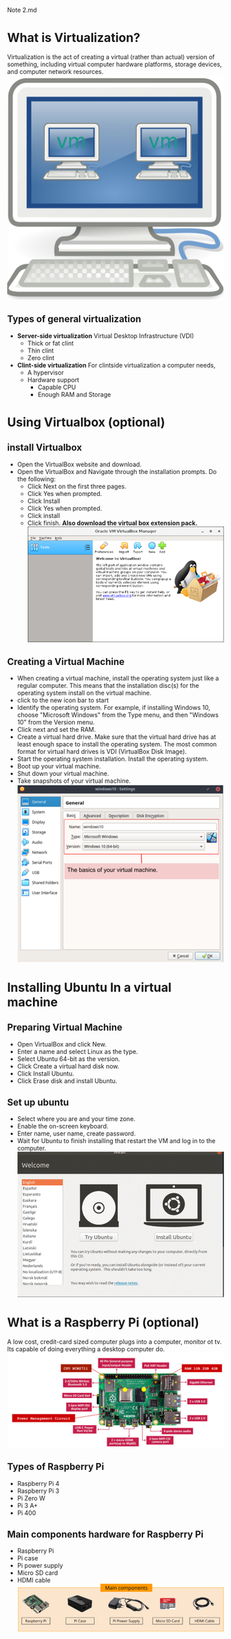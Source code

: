 Note 2.md
# What is Virtualization?
Virtualization is the act of creating a virtual (rather than actual) version of something, including virtual computer hardware platforms, storage devices, and computer network resources.
![Virtualization](Img1.PNG)

## Types of general virtualization
* **Server-side virtualization**
  Virtual Desktop Infrastructure (VDI)
     * Thick or fat clint
     * Thin clint
     * Zero  clint
* **Clint-side virtualization**
  For clintside virtualization a computer needs,
     * A hypervisor
     * Hardware support
        * Capable CPU
        * Enough RAM and Storage
# Using Virtualbox (optional)
## install Virtualbox
* Open the VirtualBox website and download. 
* Open the VirtualBox and Navigate through the installation prompts. Do the following:
     * Click Next on the first three pages.
     * Click Yes when prompted.
     *  Click Install
     * Click Yes when prompted.
     * Click install
     * Click finish.
**Also download the virtual box extension pack.**
![VirtualBox](Img2.PNG)

## Creating a Virtual Machine
* When creating a virtual machine, install the operating system just like a regular computer. This means that the installation disc(s) for the operating system install on the virtual machine.  
* click to the new icon bar to start
* Identify the operating system. For example, if installing Windows 10, choose "Microsoft Windows" from the Type menu, and then "Windows 10" from the Version menu.
* Click next and set the RAM.
* Create a virtual hard drive. Make sure that the virtual hard drive has at least enough space to install the operating system. The most common format for virtual hard drives is VDI (VirtualBox Disk Image).
* Start the operating system installation. Install the operating system. 
* Boot up your virtual machine.
* Shut down your virtual machine.
* Take snapshots of your virtual machine.
![VM](Img3.PNG)

# Installing Ubuntu In a virtual machine
## Preparing Virtual Machine
* Open VirtualBox and click New.
* Enter a name and select Linux as the type.
* Select Ubuntu 64-bit as the version.
* Click Create a virtual hard disk now.
* Click Install Ubuntu.
* Click Erase disk and install Ubuntu.
## Set up ubuntu
* Select where you are and your time zone.
* Enable the on-screen keyboard.
* Enter name, user name, create password.
* Wait for Ubuntu to finish installing that restart the VM and log in to the computer. 
![Ubuntu Install](Img4.PNG)

# What is a Raspberry Pi (optional)
A low cost, credit-card sized computer plugs into a computer, monitor ot tv. Its capable of doing everything a desktop computer do. 
![Raspberry Pi](Img5.PNG)
## Types of Raspberry Pi
* Raspberry Pi 4
* Raspberry Pi 3
* Pi Zero W
* Pi 3 A+
* Pi 400
## Main components hardware for Raspberry Pi
* Raspberry Pi
* Pi case
* Pi power supply
* Micro SD card
* HDMI cable
![Raspberry Pi](Img6.PNG)